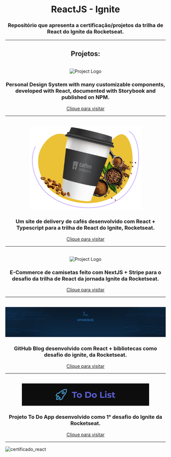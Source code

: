 <h1 align="center">ReactJS - Ignite</h1>

<div align="center">
  <h3>Repositório que apresenta a certificação/projetos da trilha de React do Ignite da Rocketseat.</h3>
</div>

---


<h2 align="center">Projetos:</h2>
<br/>

<div align="center">
<img src="https://github.com/MatheusAndrade23/Ignite_React/assets/84635540/1bb867d7-30bc-4e70-aead-bd9459c5c19e" width="400px" alt="Project Logo"/>

<h3>Personal Design System with many customizable components, developed with React, documented with Storybook and published on NPM.</h3>

<a href="https://github.com/MatheusAndrade23/Maps-Ui">Clique para visitar</a>
</div> 

---
<br/>

<div align="center">
<img src="https://github.com/MatheusAndrade23/Coffee_Delivery/blob/main/src/assets/homeImage.png" width="350px" alt="Home Image"/>

<h3>Um site de delivery de cafés desenvolvido com React + Typescript para a trilha de React do Ignite, Rocketseat.</h3>

<a href="https://github.com/MatheusAndrade23/Coffee_Delivery">Clique para visitar</a>
</div> 

---
<br/>

<div align="center">
<img src="https://user-images.githubusercontent.com/84635540/210189717-f2c86bbe-27ff-48ac-a4dc-a7e866d3ccd3.png" width="250px" alt="Project Logo"/>

<h3>E-Commerce de camisetas feito com NextJS + Stripe para o desafio da trilha de React da jornada Ignite da Rocketseat.</h3>

<a href="https://github.com/MatheusAndrade23/Ignite_Shop">Clique para visitar</a>
</div>

---
<br/>

<div align="center">
<img src="https://github.com/MatheusAndrade23/GitHub_Blog-Ignite/blob/main/src/assets/Cover.png" width="600px" alt="Home Image"/>

<h3>GitHub Blog desenvolvido com React + bibliotecas como desafio do ignite, da Rocketseat.</h3>

<a href="https://github.com/MatheusAndrade23/GitHub_Blog-Ignite">Clique para visitar</a>
</div>

---
<br/>

<div align="center">
<img src="https://github.com/MatheusAndrade23/To_Do_APP-Ignite/blob/main/github/banner.png" width="400px" alt="Project Logo"/>

<h3>Projeto To Do App desenvolvido como 1° desafio do Ignite da Rocketseat.</h3>

<a href="https://github.com/MatheusAndrade23/To_Do_APP-Ignite">Clique para visitar</a>
</div>

---

![certificado_react](https://github.com/MatheusAndrade23/Ignite_React/assets/84635540/1abff0df-dc5e-41b0-8e2e-80c2cb25360f)
